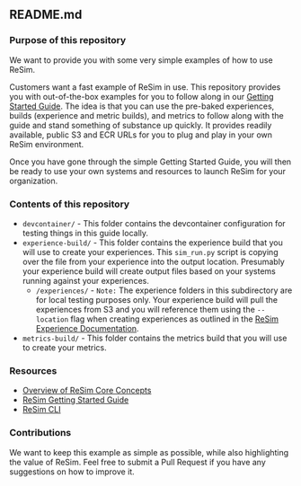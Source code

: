 ##  README.md

### Purpose of this repository

We want to provide you with some very simple examples of how to use ReSim. 

Customers want a fast example of ReSim in use. This repository provides you with out-of-the-box examples for you to follow along in our [Getting Started Guide](https://docs.resim.ai/setup/). The idea is that you can use the pre-baked experiences, builds (experience and metric builds), and metrics to follow along with the guide and stand something of substance up quickly. It provides readily available, public S3 and ECR URLs for you to plug and play in your own ReSim environment.  

Once you have gone through the simple Getting Started Guide, you will then be ready to use your own systems and resources to launch ReSim for your organization. 

### Contents of this repository

- `devcontainer/` - This folder contains the devcontainer configuration for testing things in this guide locally.
- `experience-build/` - This folder contains the experience build that you will use to create your experiences. This `sim_run.py` script is copying over the file from your experience into the output location. Presumably your experience build will create output files based on your systems running against your experiences.
  - `/experiences/` - `Note:` The experience folders in this subdirectory are for local testing purposes only. Your experience build will pull the experiences from S3 and you will reference them using the `--location` flag when creating experiences as outlined in the [ReSim Experience Documentation](https://docs.resim.ai/setup/adding-experiences/).
- `metrics-build/` - This folder contains the metrics build that you will use to create your metrics.

### Resources


- [Overview of ReSim Core Concepts](https://docs.resim.ai/core-concepts/)
- [ReSim Getting Started Guide](https://docs.resim.ai/setup/)
- [ReSim CLI](https://github.com/resim-ai/api-client)

### Contributions

We want to keep this example as simple as possible, while also highlighting the value of ReSim. Feel free to submit a Pull Request if you have any suggestions on how to improve it.



